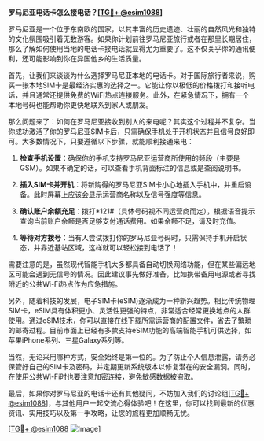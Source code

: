 **罗马尼亚电话卡怎么接电话？[[TG💪+ @esim1088](https://t.me/s/esim1088)]**

罗马尼亚是一个位于东南欧的国家，以其丰富的历史遗迹、壮丽的自然风光和独特的文化氛围吸引着无数游客。如果你计划前往罗马尼亚旅行或者在那里长期居住，那么了解如何使用当地的电话卡接电话就显得尤为重要了。这不仅关乎你的通讯便利，还可能影响到你在异国他乡的生活质量。

首先，让我们来谈谈为什么选择罗马尼亚本地的电话卡。对于国际旅行者来说，购买一张本地SIM卡是最经济实惠的选择之一。它能让你以极低的价格拨打和接听电话，并且通常还提供免费的WiFi热点连接服务。此外，在紧急情况下，拥有一个本地号码也能帮助你更快地联系到家人或朋友。

那么问题来了：如何在罗马尼亚接收到别人的来电呢？其实这个过程并不复杂。当你成功激活了你的罗马尼亚SIM卡后，只需确保手机处于开机状态并且信号良好即可。大多数情况下，只要遵循以下步骤，就能顺利接通来电：

1. **检查手机设置**：确保你的手机支持罗马尼亚运营商所使用的频段（主要是GSM）。如果不确定的话，可以查看手机背面标注的信息或是查阅说明书。
   
2. **插入SIM卡并开机**：将新购得的罗马尼亚SIM卡小心地插入手机中，并重启设备。此时屏幕上应该会显示运营商名称以及信号强度等信息。

3. **确认账户余额充足**：拨打*121#（具体号码视不同运营商而定），根据语音提示查询当前账户余额是否足够支付通话费用。如果余额不足，请及时充值。

4. **等待对方拨号**：当有人尝试拨打你的罗马尼亚号码时，只需保持手机开启状态，并靠近基站区域，这样就可以轻松接到电话了！

需要注意的是，虽然现代智能手机大多都具备自动切换网络功能，但在某些偏远地区可能会遇到无信号的情况。因此建议事先做好准备，比如携带备用电源或者寻找附近的公共Wi-Fi热点作为应急措施。

另外，随着科技的发展，电子SIM卡(eSIM)逐渐成为一种新兴趋势。相比传统物理SIM卡，eSIM具有体积更小、灵活性更强的特点，非常适合经常更换地点的人群使用。通过eSIM技术，你可以直接在线下载所需运营商的配置文件，省去了繁琐的邮寄过程。目前市面上已经有多款支持eSIM功能的高端智能手机可供选择，如苹果iPhone系列、三星Galaxy系列等。

当然，无论采用哪种方式，安全始终是第一位的。为了防止个人信息泄露，请务必保管好自己的SIM卡及密码，并定期更新系统版本以修复潜在的安全漏洞。同时，在使用公共Wi-Fi时也要注意加密连接，避免敏感数据被盗取。

最后，如果你对罗马尼亚的电话卡还有其他疑问，不妨加入我们的讨论组[[TG💪+ @esim1088](https://t.me/s/esim1088)]，与其他用户一起交流心得体验吧！在这里，你可以找到最新的优惠资讯、实用技巧以及第一手攻略，让您的旅程更加顺畅无忧。

[[TG💪+ @esim1088](https://t.me/s/esim1088) ![Image](https://i.postimg.cc/4NQfJmqS/Snipaste-2025-05-13-00-14-12.png)]
